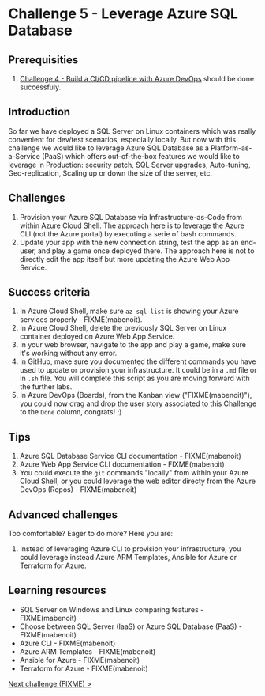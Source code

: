 # Challenge 5 - Leverage Azure SQL Database

## Prerequisities

1. [Challenge 4 - Build a CI/CD pipeline with Azure DevOps](./BuildCICDPipelineWithAzureDevOps.md) should be done successfuly.

## Introduction

So far we have deployed a SQL Server on Linux containers which was really convenient for dev/test scenarios, especially locally. But now with this challenge we would like to leverage Azure SQL Database as a Platform-as-a-Service (PaaS) which offers out-of-the-box features we would like to leverage in Production: security patch, SQL Server upgrades, Auto-tuning, Geo-replication, Scaling up or down the size of the server, etc.

## Challenges

1. Provision your Azure SQL Database via Infrastructure-as-Code from within Azure Cloud Shell. The approach here is to leverage the Azure CLI (not the Azure portal) by executing a serie of bash commands.
2. Update your app with the new connection string, test the app as an end-user, and play a game once deployed there. The approach here is not to directly edit the app itself but more updating the Azure Web App Service.

## Success criteria

1. In Azure Cloud Shell, make sure `az sql list` is showing your Azure services properly - FIXME(mabenoit).
2. In Azure Cloud Shell, delete the previously SQL Server on Linux container deployed on Azure Web App Service.
3. In your web browser, navigate to the app and play a game, make sure it's working without any error.
4. In GitHub, make sure you documented the different commands you have used to update or provision your infrastructure. It could be in a `.md` file or in `.sh` file. You will complete this script as you are moving forward with the further labs.
5. In Azure DevOps (Boards), from the Kanban view ("FIXME(mabenoit)"), you could now drag and drop the user story associated to this Challenge to the `Done` column, congrats! ;)

## Tips

1. Azure SQL Database Service CLI documentation - FIXME(mabenoit) 
2. Azure Web App Service CLI documentation - FIXME(mabenoit)
3. You could execute the `git` commands "locally" from within your Azure Cloud Shell, or you could leverage the web editor directy from the Azure DevOps (Repos) - FIXME(mabenoit)

## Advanced challenges

Too comfortable? Eager to do more? Here you are:

1. Instead of leveraging Azure CLI to provision your infrastructure, you could leverage instead Azure ARM Templates, Ansible for Azure or Terraform for Azure.

## Learning resources

- SQL Server on Windows and Linux comparing features - FIXME(mabenoit)
- Choose between SQL Server (IaaS) or Azure SQL Database (PaaS) - FIXME(mabenoit)
- Azure CLI - FIXME(mabenoit)
- Azure ARM Templates - FIXME(mabenoit)
- Ansible for Azure - FIXME(mabenoit)
- Terraform for Azure - FIXME(mabenoit)

[Next challenge (FIXME) >](./)